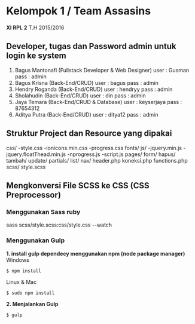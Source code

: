 # Kelompok 1 / Team Assasins
**XI RPL 2**
T.H 2015/2016


## Developer, tugas dan Password admin untuk login ke system
1. Bagus Mantonafi (Fullstack Developer & Web Designer)
	user : Gusman
	pass : admin
2. Bagus Krisna (Back-End/CRUD)
	user : bagus
	pass : admin
3. Hendry Roganda (Back-End/CRUD)
	user : hendryy
	pass : admin
4. Sholahudin (Back-End/CRUD)
	user : din
	pass : admin
5. Jaya Temara (Back-End/CRUD & Database)
	user : keyserjaya
	pass : 87654312
6. Aditya Putra (Back-End/CRUD)
	user : ditya12
	pass : admin




## Struktur Project dan Resource yang dipakai
css/
	-style.css
	-ionicons.min.css
	-progress.css
fonts/
js/
	-jquery.min.js
	-jquery.floatThead.min.js
	-nprogress.js
	-script.js
pages/
	form/
		hapus/
		tambah/
		update/
partials/
	list/
	nav/
	header.php
	koneksi.php
	functions.php
scss/
	style.scss





## Mengkonversi File SCSS ke CSS (CSS Preprocessor)

### Menggunakan Sass ruby
sass scss/style.scss:css/style.css --watch

### Menggunakan Gulp

**1. install gulp dependecy menggunakan npm (node package manager)**
Windows

``` 
$ npm install
```

Linux & Mac
 
```
$ sudo npm install
```

**2. Menjalankan Gulp**

```
$ gulp
```

